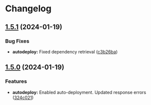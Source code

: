 # Changelog

## [1.5.1](https://github.com/zone-eu/mx-connect/compare/v1.5.0...v1.5.1) (2024-01-19)


### Bug Fixes

* **autodeploy:** Fixed dependency retrieval ([c3b26ba](https://github.com/zone-eu/mx-connect/commit/c3b26ba527aaa4b18a9f662ea874e7275b09e4c4))

## [1.5.0](https://github.com/zone-eu/mx-connect/compare/v1.4.4...v1.5.0) (2024-01-19)


### Features

* **autodeploy:** Enabled auto-deployment. Updated response errors ([324c021](https://github.com/zone-eu/mx-connect/commit/324c021670e288f4188b95e9714bc1372c0622e2))
